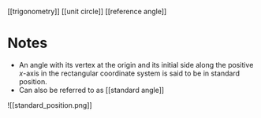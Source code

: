 [[trigonometry]]
[[unit circle]]
[[reference angle]]

# Notes
- An angle with its vertex at the origin and its initial side along the positive $x$-axis in the rectangular coordinate system is said to be in standard position.
- Can also be referred to as [[standard angle]]

![[standard_position.png]]